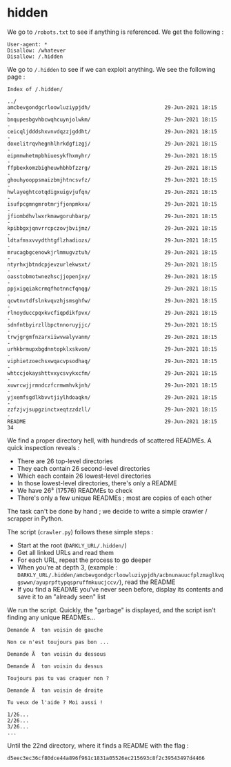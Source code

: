# hidden

We go to `/robots.txt` to see if anything is referenced. We get the following :

```
User-agent: *
Disallow: /whatever
Disallow: /.hidden
```

We go to `/.hidden` to see if we can exploit anything. We see the following page :

```
Index of /.hidden/

../
amcbevgondgcrloowluziypjdh/                        29-Jun-2021 18:15                   -
bnqupesbgvhbcwqhcuynjolwkm/                        29-Jun-2021 18:15                   -
ceicqljdddshxvnvdqzzjgddht/                        29-Jun-2021 18:15                   -
doxelitrqvhegnhlhrkdgfizgj/                        29-Jun-2021 18:15                   -
eipmnwhetmpbhiuesykfhxmyhr/                        29-Jun-2021 18:15                   -
ffpbexkomzbigheuwhbhbfzzrg/                        29-Jun-2021 18:15                   -
ghouhyooppsmaizbmjhtncsvfz/                        29-Jun-2021 18:15                   -
hwlayeghtcotqdigxuigvjufqn/                        29-Jun-2021 18:15                   -
isufpcgmngmrotmrjfjonpmkxu/                        29-Jun-2021 18:15                   -
jfiombdhvlwxrkmawgoruhbarp/                        29-Jun-2021 18:15                   -
kpibbgxjqnvrrcpczovjbvijmz/                        29-Jun-2021 18:15                   -
ldtafmsxvvydthtgflzhadiozs/                        29-Jun-2021 18:15                   -
mrucagbgcenowkjrlmmugvztuh/                        29-Jun-2021 18:15                   -
ntyrhxjbtndcpjevzurlekwsxt/                        29-Jun-2021 18:15                   -
oasstobmotwnezhscjjopenjxy/                        29-Jun-2021 18:15                   -
ppjxigqiakcrmqfhotnncfqnqg/                        29-Jun-2021 18:15                   -
qcwtnvtdfslnkvqvzhjsmsghfw/                        29-Jun-2021 18:15                   -
rlnoyduccpqxkvcfiqpdikfpvx/                        29-Jun-2021 18:15                   -
sdnfntbyirzllbpctnnoruyjjc/                        29-Jun-2021 18:15                   -
trwjgrgmfnzarxiiwvwalyvanm/                        29-Jun-2021 18:15                   -
urhkbrmupxbgdnntopklxskvom/                        29-Jun-2021 18:15                   -
viphietzoechsxwqacvpsodhaq/                        29-Jun-2021 18:15                   -
whtccjokayshttvxycsvykxcfm/                        29-Jun-2021 18:15                   -
xuwrcwjjrmndczfcrmwmhvkjnh/                        29-Jun-2021 18:15                   -
yjxemfsgdlkbvvtjiylhdoaqkn/                        29-Jun-2021 18:15                   -
zzfzjvjsupgzinctxeqtzzdzll/                        29-Jun-2021 18:15                   -
README                                             29-Jun-2021 18:15                  34
```

We find a proper directory hell, with hundreds of scattered READMEs. A quick inspection reveals :

- There are 26 top-level directories
- They each contain 26 second-level directories
- Which each contain 26 lowest-level directories
- In those lowest-level directories, there's only a README
- We have 26³ (17576) READMEs to check
- There's only a few unique READMEs ; most are copies of each other

The task can't be done by hand ; we decide to write a simple crawler / scrapper in Python.

The script (`crawler.py`) follows these simple steps :

- Start at the root (`DARKLY_URL/.hidden/`)
- Get all linked URLs and read them
- For each URL, repeat the process to go deeper
- When you're at depth 3, (example : `DARKLY_URL/.hidden/amcbevgondgcrloowluziypjdh/acbnunauucfplzmaglkvqgswwn/ayuprpftypqspruffmkuucjccv/`), read the README
- If you find a README you've never seen before, display its contents and save it to an "already seen" list

We run the script. Quickly, the "garbage" is displayed, and the script isn't finding any unique READMEs...

```
Demande Ã  ton voisin de gauche  

Non ce n'est toujours pas bon ...

Demande Ã  ton voisin du dessous 

Demande Ã  ton voisin du dessus  

Toujours pas tu vas craquer non ?

Demande Ã  ton voisin de droite  

Tu veux de l'aide ? Moi aussi !  

1/26...
2/26...
3/26...
...
```

Until the 22nd directory, where it finds a README with the flag :

```
d5eec3ec36cf80dce44a896f961c1831a05526ec215693c8f2c39543497d4466
```